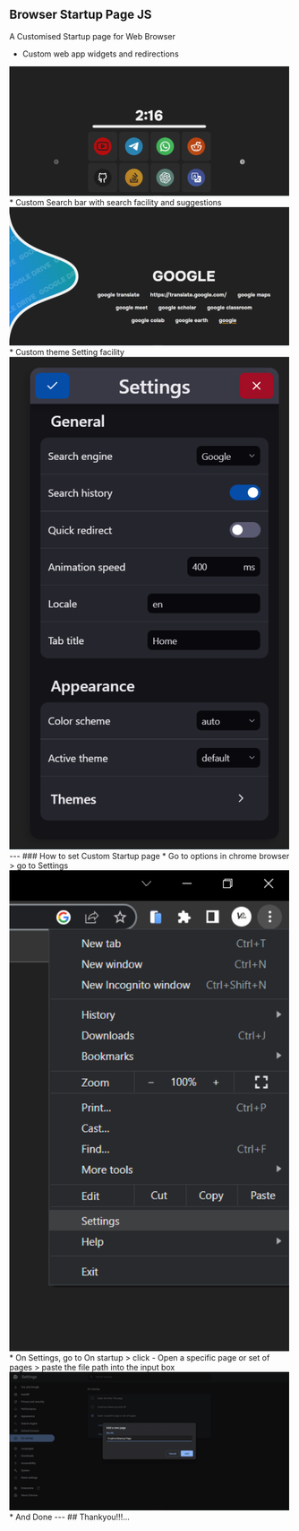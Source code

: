 ## Browser Startup Page JS
 A Customised Startup page for Web Browser

 * Custom web app widgets and redirections
<img src="image/README/1683363163720.png" alt="image" width="500">
 * Custom Search bar with search facility and suggestions
<img src="image/README/1683363172326.png" alt="image" width="500">
 * Custom theme Setting facility
 <img src="image/README/1683363181862.png" alt="image" width="500">
 ---
 ### How to set Custom Startup page
 * Go to options in chrome browser > go to Settings
 <img src="image/README/1683363200969.png" alt="image" width="500">
 * On Settings, go to On startup > click - Open a specific page or set of pages > paste the file path into the input box
 <img src="image/README/1683363391767.png" alt="image" width="500">
 * And Done
   ---
   ## Thankyou!!!...
